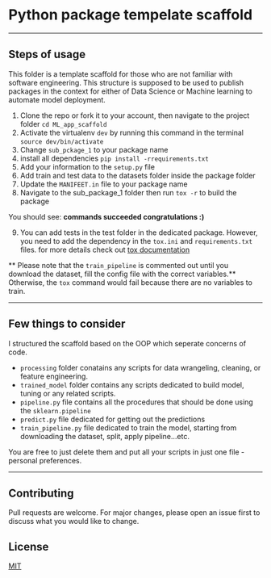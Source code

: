 # Python package tempelate scaffold
------

## Steps of usage

This folder is a template scaffold for those who are not familiar with software engineering. This structure is supposed to be used to publish packages in the context for either of Data Science or Machine learning to automate model deployment.
1. Clone the repo or fork it to your account, then navigate to the project folder `cd ML_app_scaffold`
2. Activate the virtualenv `dev` by running this command in the terminal `source dev/bin/activate`
3. Change `sub_pckage_1` to your package name
4. install all dependencies `pip install -rrequirements.txt`
5. Add your information to the `setup.py` file
6. Add train and test data to the datasets folder inside the package folder
7. Update the `MANIFEET.in` file to your package name
8. Navigate to the sub_package_1 folder then run `tox -r` to build the package

You should see:
 **commands succeeded congratulations :)**

9. You can add tests in the test folder in the dedicated package. However, you need to add the dependency in the `tox.ini` and `requirements.txt` files. for more details check out [tox documentation](https://tox.readthedocs.io/en/latest/examples.html)

** Please note that the `train_pipeline` is commented out until you download the dataset, fill the config file with the correct variables.** Otherwise, the `tox` command would fail because there are no variables to train. 

------

## Few things to consider

I structured the scaffold based on the OOP which seperate concerns of code. 
* `processing` folder conatains any scripts for data wrangeling, cleaning, or feature engineering. 
* `trained_model` folder contains any scripts dedicated to build model, tuning or any related scripts.
* `pipeline.py` file contains all the procedures that should be done using the `sklearn.pipeline` 
* `predict.py` file dedicated for getting out the predictions
* `train_pipeline.py` file dedicated to train the model, starting from downloading the dataset, split, apply pipeline...etc. 

You are free to just delete them and put all your scripts in just one file - personal preferences. 

------
## Contributing
Pull requests are welcome. For major changes, please open an issue first to discuss what you would like to change.


## License
[MIT](https://choosealicense.com/licenses/mit/)